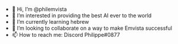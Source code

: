 - 👋 Hi, I’m @philemvista
- 👀 I’m interested in providing the best AI ever to the world
- 🌱 I’m currently learning hebrew
- 💞️ I’m looking to collaborate on a way to make Emvista successful
- 📫 How to reach me: Discord Philippe#0877

<!--- 
philemvista/philemvista is a ✨ special ✨ repository because its `README.md` (this file) appears on your GitHub profile.
You can click the Preview link to take a look at your changes.
--->
